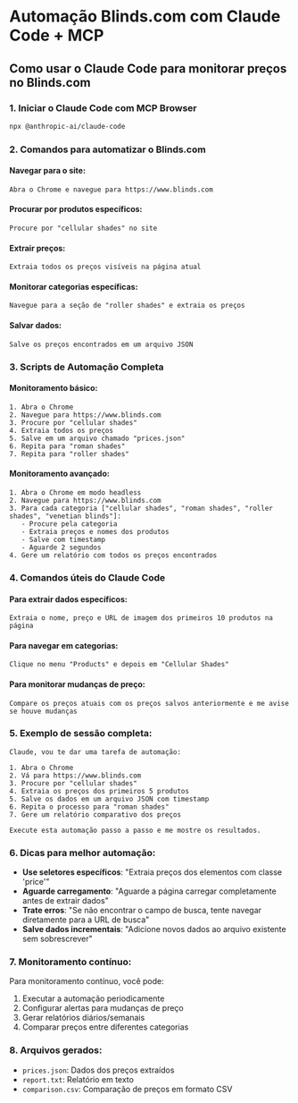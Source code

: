 # Automação Blinds.com com Claude Code + MCP

## Como usar o Claude Code para monitorar preços no Blinds.com

### 1. Iniciar o Claude Code com MCP Browser
```bash
npx @anthropic-ai/claude-code
```

### 2. Comandos para automatizar o Blinds.com

#### Navegar para o site:
```
Abra o Chrome e navegue para https://www.blinds.com
```

#### Procurar por produtos específicos:
```
Procure por "cellular shades" no site
```

#### Extrair preços:
```
Extraia todos os preços visíveis na página atual
```

#### Monitorar categorias específicas:
```
Navegue para a seção de "roller shades" e extraia os preços
```

#### Salvar dados:
```
Salve os preços encontrados em um arquivo JSON
```

### 3. Scripts de Automação Completa

#### Monitoramento básico:
```
1. Abra o Chrome
2. Navegue para https://www.blinds.com
3. Procure por "cellular shades"
4. Extraia todos os preços
5. Salve em um arquivo chamado "prices.json"
6. Repita para "roman shades"
7. Repita para "roller shades"
```

#### Monitoramento avançado:
```
1. Abra o Chrome em modo headless
2. Navegue para https://www.blinds.com
3. Para cada categoria ["cellular shades", "roman shades", "roller shades", "venetian blinds"]:
   - Procure pela categoria
   - Extraia preços e nomes dos produtos
   - Salve com timestamp
   - Aguarde 2 segundos
4. Gere um relatório com todos os preços encontrados
```

### 4. Comandos úteis do Claude Code

#### Para extrair dados específicos:
```
Extraia o nome, preço e URL de imagem dos primeiros 10 produtos na página
```

#### Para navegar em categorias:
```
Clique no menu "Products" e depois em "Cellular Shades"
```

#### Para monitorar mudanças de preço:
```
Compare os preços atuais com os preços salvos anteriormente e me avise se houve mudanças
```

### 5. Exemplo de sessão completa:

```
Claude, vou te dar uma tarefa de automação:

1. Abra o Chrome
2. Vá para https://www.blinds.com
3. Procure por "cellular shades"
4. Extraia os preços dos primeiros 5 produtos
5. Salve os dados em um arquivo JSON com timestamp
6. Repita o processo para "roman shades"
7. Gere um relatório comparativo dos preços

Execute esta automação passo a passo e me mostre os resultados.
```

### 6. Dicas para melhor automação:

- **Use seletores específicos**: "Extraia preços dos elementos com classe 'price'"
- **Aguarde carregamento**: "Aguarde a página carregar completamente antes de extrair dados"
- **Trate erros**: "Se não encontrar o campo de busca, tente navegar diretamente para a URL de busca"
- **Salve dados incrementais**: "Adicione novos dados ao arquivo existente sem sobrescrever"

### 7. Monitoramento contínuo:

Para monitoramento contínuo, você pode:
1. Executar a automação periodicamente
2. Configurar alertas para mudanças de preço
3. Gerar relatórios diários/semanais
4. Comparar preços entre diferentes categorias

### 8. Arquivos gerados:

- `prices.json`: Dados dos preços extraídos
- `report.txt`: Relatório em texto
- `comparison.csv`: Comparação de preços em formato CSV 